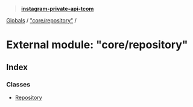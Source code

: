 > **[instagram-private-api-tcom](../README.md)**

[Globals](../README.md) / ["core/repository"](_core_repository_.md) /

# External module: "core/repository"

## Index

### Classes

* [Repository](../classes/_core_repository_.repository.md)